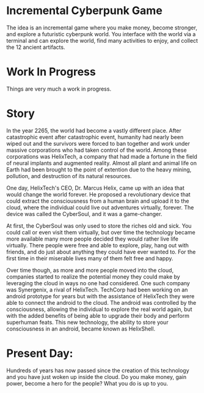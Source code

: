 # Incremental Cyberpunk Game

The idea is an incremental game where you make money, become stronger, and explore a futuristic cyberpunk world. You interface with the world via a terminal and can explore the world, find many activities to enjoy, and collect the 12 ancient artifacts.

# Work In Progress

Things are very much a work in progress.

# Story

In the year 2265, the world had become a vastly different place. After catastrophic event after catastrophic event, humanity had nearly been wiped out and the survivors were forced to ban together and work under massive corporations who had taken control of the world. Among these corporations was HelixTech, a company that had made a fortune in the field of neural implants and augmented reality. Almost all plant and animal life on Earth had been brought to the point of extention due to the heavy mining, pollution, and destruction of its natural resources.

One day, HelixTech's CEO, Dr. Marcus Helix, came up with an idea that would change the world forever. He proposed a revolutionary device that could extract the consciousness from a human brain and upload it to the cloud, where the individual could live out adventures virtually, forever. The device was called the CyberSoul, and it was a game-changer.

At first, the CyberSoul was only used to store the riches old and sick. You could call or even visit them virtually, but over time the technology became more available many more people decided they would rather live life virtually. There people were free and able to explore, play, hang out with friends, and do just about anything they could have ever wanted to. For the first time in their miserable lives many of them felt free and happy.

Over time though, as more and more people moved into the cloud, companies started to realize the potential money they could make by leveraging the cloud in ways no one had considered. One such company was Synergenix, a rival of HelixTech. TechCorp had been working on an android prototype for years but with the assistance of HelixTech they were able to connect the android to the cloud. The android was controlled by the consciousness, allowing the individual to explore the real world again, but with the added benefits of being able to upgrade their body and perform superhuman feats. This new technology, the ability to store your consciousness in an android, became known as HelixShell.

# Present Day:

Hundreds of years has now passed since the creation of this technology and you have just woken up inside the cloud. Do you make money, gain power, become a hero for the people? What you do is up to you.
